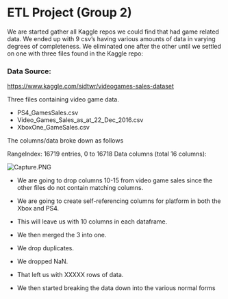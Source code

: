 # ETL Project (Group 2)

We are started gather all Kaggle repos we could find that had game related data. We ended up with 9 csv’s having various amounts of data in varying degrees of completeness. We eliminated one after the other until we settled on one with three files found in the Kaggle repo:

### Data Source:

https://www.kaggle.com/sidtwr/videogames-sales-dataset

Three files containing video game data.

- PS4_GamesSales.csv
- Video_Games_Sales_as_at_22_Dec_2016.csv
- XboxOne_GameSales.csv

The columns/data broke down as follows

RangeIndex: 16719 entries, 0 to 16718
Data columns (total 16 columns):

![Capture.PNG](https://github.com/brsylcn/ETL_project_group2/blob/master/Capture.PNG)

- We are going to drop columns 10-15 from video game sales since the other files do not contain matching columns.

- We are going to create self-referencing columns for platform in both the Xbox and PS4.

- This will leave us with 10 columns in each dataframe.

- We then merged the 3 into one. 

- We drop duplicates.

- We dropped NaN.

- That left us with XXXXX rows of data.

- We then started breaking the data down into the various normal forms
